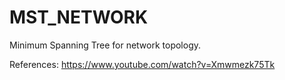# MST_NETWORK
Minimum Spanning Tree for network topology.


References:
https://www.youtube.com/watch?v=Xmwmezk75Tk
